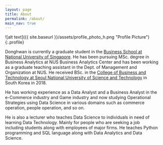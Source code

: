 ```yaml
---
layout: page
title: About
permalink: /about/
main_nav: true
---
```


![alt text]({{ site.baseurl }}/assets/profile_photo_h.png "Profile Picture"){:.profile}

Donghwan is currently a graduate student in the [Business School at National University of Singapore](https://bschool.nus.edu.sg/). He has been pursuing MSc. degree in Business Analytics at NUS Business Analytics Center and has been working as a graduate teaching assistant in the Dept. of Management and Organization at NUS. He received BSc. in the [College of Business and Technology at Seoul National University of Science and Technology](https://sgc.seoultech.ac.kr/en/) in South Korea in 2018.

He has working experience as a Data Analyst and a Business Analyst in the e-Commerce industry and Game industry and now studying Operational Strategies using Data Science in various domains such as commerce operation, people operation, and so on.

He is also a lecturer who teaches Data Science to individuals in need of learning Data Technology. Mainly for people who are seeking a job including students along with employees of major firms. He teaches Python programming and SQL language along with Data Analytics and Data Science.


<!-- Centrarium is a custom theme for Jekyll, made by [Ben Centra][bencentra] for his own blog. He'd be humbled if you liked it enough to use it as well! Installation and configuration instructions can be found in the [GitHub repository](https://github.com/bencentra/centrarium).

This page is a good place to write about yourself, your project, your product, or whatever it is your site is for. You can replace the image above, or you can get rid of it entirely. 

You can find out more info about customizing your Jekyll theme, as well as basic Jekyll usage documentation at [jekyllrb.com](http://jekyllrb.com/). And you can find the source code for Jekyll at [github.com/jekyll/jekyll](https://github.com/jekyll/jekyll)

[centrarium]: https://github.com/bencentra/centrarium
[bencentra]: http://bencentra.com
[jekyll]: https://github.com/jekyll/jekyll -->
